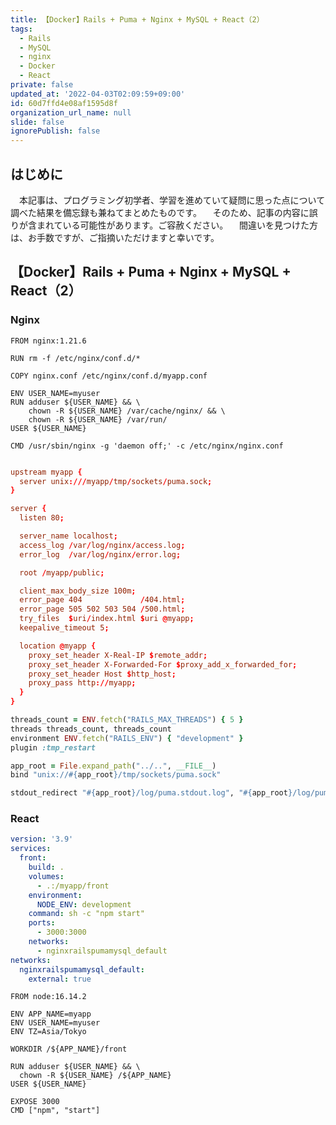 ```yaml
---
title: 【Docker】Rails + Puma + Nginx + MySQL + React（2）
tags:
  - Rails
  - MySQL
  - nginx
  - Docker
  - React
private: false
updated_at: '2022-04-03T02:09:59+09:00'
id: 60d7ffd4e08af1595d8f
organization_url_name: null
slide: false
ignorePublish: false
---
```

## はじめに
　本記事は、プログラミング初学者、学習を進めていて疑問に思った点について調べた結果を備忘録も兼ねてまとめたものです。
　そのため、記事の内容に誤りが含まれている可能性があります。ご容赦ください。
　間違いを見つけた方は、お手数ですが、ご指摘いただけますと幸いです。

## 【Docker】Rails + Puma + Nginx + MySQL + React（2）
### Nginx

```Dockerfile:Dockerfile
FROM nginx:1.21.6

RUN rm -f /etc/nginx/conf.d/*

COPY nginx.conf /etc/nginx/conf.d/myapp.conf

ENV USER_NAME=myuser
RUN adduser ${USER_NAME} && \
    chown -R ${USER_NAME} /var/cache/nginx/ && \
    chown -R ${USER_NAME} /var/run/
USER ${USER_NAME}

CMD /usr/sbin/nginx -g 'daemon off;' -c /etc/nginx/nginx.conf
```

```nginx.conf

upstream myapp {
  server unix:///myapp/tmp/sockets/puma.sock;
}

server {
  listen 80;

  server_name localhost;
  access_log /var/log/nginx/access.log;
  error_log  /var/log/nginx/error.log;

  root /myapp/public;

  client_max_body_size 100m;
  error_page 404             /404.html;
  error_page 505 502 503 504 /500.html;
  try_files  $uri/index.html $uri @myapp;
  keepalive_timeout 5;

  location @myapp {
    proxy_set_header X-Real-IP $remote_addr;
    proxy_set_header X-Forwarded-For $proxy_add_x_forwarded_for;
    proxy_set_header Host $http_host;
    proxy_pass http://myapp;
  }
}
```
```puma.rb
threads_count = ENV.fetch("RAILS_MAX_THREADS") { 5 }
threads threads_count, threads_count
environment ENV.fetch("RAILS_ENV") { "development" }
plugin :tmp_restart

app_root = File.expand_path("../..", __FILE__)
bind "unix://#{app_root}/tmp/sockets/puma.sock"

stdout_redirect "#{app_root}/log/puma.stdout.log", "#{app_root}/log/puma.stderr.log", true
```

### React
```docker-compose.yml
version: '3.9'
services:
  front:
    build: .
    volumes:
      - .:/myapp/front
    environment:
      NODE_ENV: development
    command: sh -c "npm start"
    ports:
      - 3000:3000
    networks:
      - nginxrailspumamysql_default
networks:
  nginxrailspumamysql_default:
    external: true

```
```Dockerfile:Dockerfile
FROM node:16.14.2

ENV APP_NAME=myapp
ENV USER_NAME=myuser
ENV TZ=Asia/Tokyo

WORKDIR /${APP_NAME}/front

RUN adduser ${USER_NAME} && \
  chown -R ${USER_NAME} /${APP_NAME}
USER ${USER_NAME}

EXPOSE 3000
CMD ["npm", "start"]
```
